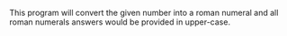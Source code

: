 This program will convert the given number into a roman numeral and all roman numerals answers would be provided in upper-case.

